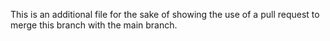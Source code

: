 This is an additional file for the sake of showing the use of a pull request to merge this branch with the main branch. 
